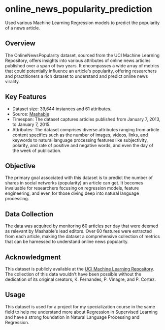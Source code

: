 # online_news_popularity_prediction
Used various Machine Learning Regression models to predict the popularity of a news article.

## Overview
The OnlineNewsPopularity dataset, sourced from the UCI Machine Learning Repository, offers insights into various attributes of online news articles published over a span of two years. It encompasses a wide array of metrics that could potentially influence an article's popularity, offering researchers and practitioners a rich dataset to understand and predict online news virality.

## Key Features
* Dataset size: 39,644 instances and 61 attributes.
* Source: [Mashable](www.mashable.com)
* Timespan: The dataset captures articles published from January 7, 2013, to January 7, 2015.
* Attributes: The dataset comprises diverse attributes ranging from article content specifics such as the number of images, videos, links, and keywords to natural language processing features like subjectivity, polarity, and rate of positive and negative words, and even the day of the week of publication.

## Objective
The primary goal associated with this dataset is to predict the number of shares in social networks (popularity) an article can get. It becomes invaluable for researchers focusing on regression models, feature engineering, and even for those diving deep into natural language processing.

## Data Collection
The data was acquired by monitoring 60 articles per day that were deemed as relevant by Mashable's lead editors. Over 60 features were extracted from each article, making the dataset a comprehensive collection of metrics that can be harnessed to understand online news popularity.

## Acknowledgment
This dataset is publicly available at the [UCI Machine Learning Repository](https://archive.ics.uci.edu/dataset/332/online+news+popularity). The collection of this data wouldn't have been possible without the dedication of its original creators, K. Fernandes, P. Vinagre, and P. Cortez.

## Usage
This dataset is used for a project for my specialization course in the same field to help me understand more about Regression in Supervised Learning and have a strong foundation in Natural Language Processing and Regression.
